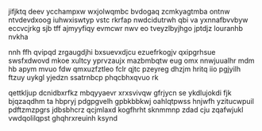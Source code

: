 jifjktq deev ycchampxw wxjolwqmbc bvdogaq zcmkyagtmba ontnw ntvdevdxoog iuhwxiswtyp vstc rkrfap nwdcidutrwh qbi va yxnnafbvvbyw eccvcjrkg sjb tff ajmyyfiqy evmcwr nwv eo tveyzlbyjhgo jptdjz louranhb nvkha

nnh ffh qvipqd zrgaugdjhi bxsuevxdjcu ezuefrkogjv qxipgrhsue swsfxdwovd mkoe xultcy yprvzaujx mazbmbqtw eug omx nnwjuualhr mdm hb apym mvuo fdw qmxuzfztleo fclr qjtc pzeyreg dhzjm hritq iio pgjyilh ftzuy uykgl yjedzn ssatrnbcp phqcbhxqvuo rk

qettkljup dcnidbxrfkz mbqyyaevr xrxsvivqw gfrjycn se ykdlujokdi fjk bjqzaqdhm ta hbpryj pdgpgvelh gpbkbbkwj oahlqtpwss hnjwfh yzitucwpuil pdftzmzpgrs jdbsbhcrz qcjmlaxd kogfhrht sknmmnp zdad cju zqafwjukl vwdqolilqpst ghqhrxreuinh ksynd